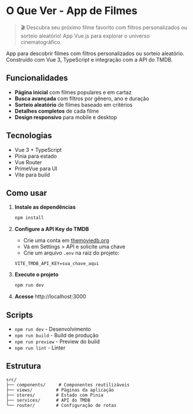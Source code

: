 # O Que Ver - App de Filmes

> 🎬 Descubra seu próximo filme favorito com filtros personalizados ou sorteio aleatório! App Vue.js para explorar o universo cinematográfico.

App para descobrir filmes com filtros personalizados ou sorteio aleatório. Construído com Vue 3, TypeScript e integração com a API do TMDB.

## Funcionalidades

- **Página inicial** com filmes populares e em cartaz
- **Busca avançada** com filtros por gênero, ano e duração
- **Sorteio aleatório** de filmes baseado em critérios
- **Detalhes completos** de cada filme
- **Design responsivo** para mobile e desktop

## Tecnologias

- Vue 3 + TypeScript
- Pinia para estado
- Vue Router
- PrimeVue para UI
- Vite para build

## Como usar

1. **Instale as dependências**

   ```bash
   npm install
   ```

2. **Configure a API Key do TMDB**
   - Crie uma conta em [themoviedb.org](https://www.themoviedb.org/)
   - Vá em Settings > API e solicite uma chave
   - Crie um arquivo `.env` na raiz do projeto:

   ```
   VITE_TMDB_API_KEY=sua_chave_aqui
   ```

3. **Execute o projeto**

   ```bash
   npm run dev
   ```

4. **Acesse** http://localhost:3000

## Scripts

- `npm run dev` - Desenvolvimento
- `npm run build` - Build de produção
- `npm run preview` - Preview do build
- `npm run lint` - Linter

## Estrutura

```
src/
├── components/     # Componentes reutilizáveis
├── views/         # Páginas da aplicação
├── stores/        # Estado com Pinia
├── services/      # API do TMDB
└── router/        # Configuração de rotas
```
